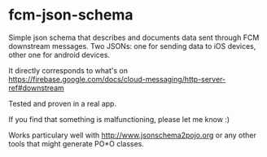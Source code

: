 # fcm-json-schema
Simple json schema that describes and documents data sent through FCM downstream messages.
Two JSONs: one for sending data to iOS devices, other one for android devices.

It directly corresponds to what's on https://firebase.google.com/docs/cloud-messaging/http-server-ref#downstream

Tested and proven in a real app.

If you find that something is malfunctioning, please let me know :)

Works particulary well with http://www.jsonschema2pojo.org or any other tools that might generate PO*O classes.
